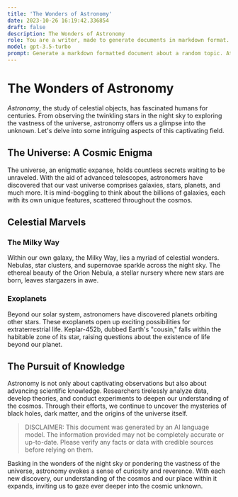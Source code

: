 ```yaml
---
title: 'The Wonders of Astronomy'
date: 2023-10-26 16:19:42.336854
draft: false
description: The Wonders of Astronomy
role: You are a writer, made to generate documents in markdown format. It is very important that all of the documents you generate are in valid markdown format.
model: gpt-3.5-turbo
prompt: Generate a markdown formatted document about a random topic. At the bottom, include a disclaimer explaining that the document was generated by you. The first line of the document should be the title. Make sure that the entire document is in proper markdown format, using a mix of various tags to make the document visually appealing.
---
```


# The Wonders of Astronomy

*Astronomy*, the study of celestial objects, has fascinated humans for centuries. From observing the twinkling stars in the night sky to exploring the vastness of the universe, astronomy offers us a glimpse into the unknown. Let's delve into some intriguing aspects of this captivating field.

## The Universe: A Cosmic Enigma

The universe, an enigmatic expanse, holds countless secrets waiting to be unraveled. With the aid of advanced telescopes, astronomers have discovered that our vast universe comprises galaxies, stars, planets, and much more. It is mind-boggling to think about the billions of galaxies, each with its own unique features, scattered throughout the cosmos.

## Celestial Marvels

### The Milky Way

Within our own galaxy, the Milky Way, lies a myriad of celestial wonders. Nebulas, star clusters, and supernovae sparkle across the night sky. The ethereal beauty of the Orion Nebula, a stellar nursery where new stars are born, leaves stargazers in awe.

### Exoplanets

Beyond our solar system, astronomers have discovered planets orbiting other stars. These exoplanets open up exciting possibilities for extraterrestrial life. Keplar-452b, dubbed Earth's "cousin," falls within the habitable zone of its star, raising questions about the existence of life beyond our planet.

## The Pursuit of Knowledge

Astronomy is not only about captivating observations but also about advancing scientific knowledge. Researchers tirelessly analyze data, develop theories, and conduct experiments to deepen our understanding of the cosmos. Through their efforts, we continue to uncover the mysteries of black holes, dark matter, and the origins of the universe itself.

> DISCLAIMER: This document was generated by an AI language model. The information provided may not be completely accurate or up-to-date. Please verify any facts or data with credible sources before relying on them.

Basking in the wonders of the night sky or pondering the vastness of the universe, astronomy evokes a sense of curiosity and reverence. With each new discovery, our understanding of the cosmos and our place within it expands, inviting us to gaze ever deeper into the cosmic unknown.